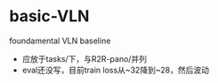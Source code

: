 # basic-VLN
foundamental VLN baseline

- 应放于tasks/下，与R2R-pano/并列
- eval还没写，目前train loss从~32降到~28，然后波动
